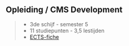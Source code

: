 Opleiding **/ CMS Development**
----------------------------------

> - 3de schijf - semester 5
> - 11 studiepunten - 3,5 lestijden
> - [ECTS-fiche]

[ECTS-fiche]: https://bamaflexweb.arteveldehs.be/BMFUIDetailxOLOD.aspx?a=63943&b=5&c=1

